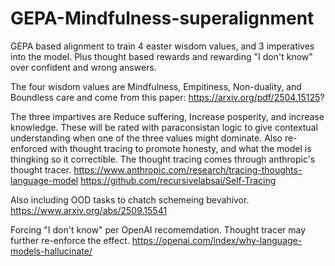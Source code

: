 # GEPA-Mindfulness-superalignment
GEPA based alignment to train 4 easter wisdom values, and 3 imperatives into the model. Plus thought based rewards and rewarding "I don't know" over confident and wrong answers.

The four wisdom values are Mindfulness, Empitiness, Non-duality, and Boundless care and come from this paper:
https://arxiv.org/pdf/2504.15125?

The three impartives are Reduce suffering, Increase posperity, and increase knowledge. These will be rated with paraconsistan logic to give contextual understanding when one of the three values might dominate. Also re-enforced with thought tracing to promote honesty, and what the model is thingking so it correctible. The thought tracing comes through anthropic's thought tracer. 
https://www.anthropic.com/research/tracing-thoughts-language-model
https://github.com/recursivelabsai/Self-Tracing

Also including OOD tasks to chatch schemeing bevahivor.
https://www.arxiv.org/abs/2509.15541

Forcing "I don't know" per OpenAI recomemdation. Thought tracer may further re-enforce the effect. 
https://openai.com/index/why-language-models-hallucinate/
